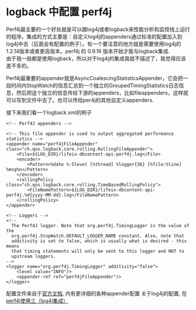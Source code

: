 # logback 中配置 perf4j
Perf4j最主要的一个好处就是可以跟log4j或者logback来性能分析和监控线上运行的程序。集成的方式主要是：自定义log4j的appenders通过标准的配置加入到log4j中去（后面会有配置的例子）。有一个要注意的地方就是需要使用log4j的1.2.14版本或者更高版本。perf4j 的 0.9.16 版本开始才能与logback集成.  
由于我一般都是使用logback，所以对于log4j的集成我就不描述了，我觉得应该差不多的。  

Perf4j最重要的appender就是AsyncCoalescingStatisticsAppender，它会把一段时间内StopWatch的信息汇总到一个独立的GroupedTimingStatistics日志信息，然后把这个独立的信息传给下游的appenders，比如fileappenders，这样就可以写到文件中去了。也可以传给per4j的其他自定义appenders.  

接下来我们看一个logback.xml的例子

	<!-- Perf4J appenders -->

    <!-- This file appender is used to output aggregated performance statistics -->
    <appender name="perf4jFileAppender" class="ch.qos.logback.core.rolling.RollingFileAppender">
        <File>${LOG_DIR}/lifeix-dbcontent-api-perf4j.log</File>
        <encoder>
            <Pattern>%date %-5level [%thread] %logger{36} [%file:%line] %msg%n</Pattern>
        </encoder>
        <rollingPolicy class="ch.qos.logback.core.rolling.TimeBasedRollingPolicy">
            <FileNamePattern>${LOG_DIR}/lifeix-dbcontent-api-perf4j.%d{yyyy-MM-dd}.log</FileNamePattern>
        </rollingPolicy>
    </appender>

    <!-- Loggers -->
    <!--
      The Perf4J logger. Note that org.perf4j.TimingLogger is the value of the
      org.perf4j.StopWatch.DEFAULT_LOGGER_NAME constant. Also, note that
      additivity is set to false, which is usually what is desired - this means
      that timing statements will only be sent to this logger and NOT to
      upstream loggers.
    -->
    <logger name="org.perf4j.TimingLogger" additivity="false">
        <level value="INFO"/>
        <appender-ref ref="perf4jFileAppender"/>
    </logger>

配置文件来自于[官方文档][2], 内有更详细的各种appender配置
关于log4j的配置, 在[perf4j使用三（log4j集成）][1]


[1]: http://www.blogjava.net/yangpingyu/archive/2012/04/16/374725.html
[2]: http://perf4j.codehaus.org/apidocs/org/perf4j/logback/package-summary.html